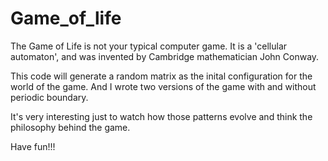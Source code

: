 # Game_of_life

The Game of Life is not your typical computer game. It is a 'cellular automaton', and was invented by Cambridge mathematician John Conway.

This code will generate a random matrix as the inital configuration for the world of the game. And I wrote two versions of the game with and without periodic boundary.

It's very interesting just to watch how those patterns evolve and think the philosophy behind the game.

Have fun!!!
